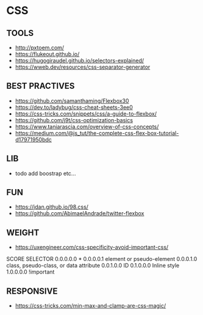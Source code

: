 # CSS

## TOOLS 
- http://pxtoem.com/
- https://flukeout.github.io/
- https://hugogiraudel.github.io/selectors-explained/
- https://wweb.dev/resources/css-separator-generator

## BEST PRACTIVES
- https://github.com/samanthaming/Flexbox30
- https://dev.to/ladybug/css-cheat-sheets-3ee0
- https://css-tricks.com/snippets/css/a-guide-to-flexbox/
- https://github.com/j9t/css-optimization-basics
- https://www.taniarascia.com/overview-of-css-concepts/
- https://medium.com/@js_tut/the-complete-css-flex-box-tutorial-d17971950bdc

## LIB
- todo add boostrap etc...

## FUN
- https://jdan.github.io/98.css/
- https://github.com/AbimaelAndrade/twitter-flexbox

## WEIGHT
- https://uxengineer.com/css-specificity-avoid-important-css/

SCORE	SELECTOR
0.0.0.0.0	*
0.0.0.0.1	element or pseudo-element
0.0.0.1.0	class, pseudo-class, or data attribute
0.0.1.0.0	ID
0.1.0.0.0	Inline style
1.0.0.0.0	!important

## RESPONSIVE

- https://css-tricks.com/min-max-and-clamp-are-css-magic/